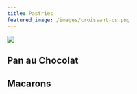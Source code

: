 ```yaml
---
title: Pastries
featured_image: /images/croissant-cs.png
---
```


![](/images/oreo-cake.png)

## Pan au Chocolat

## Macarons

